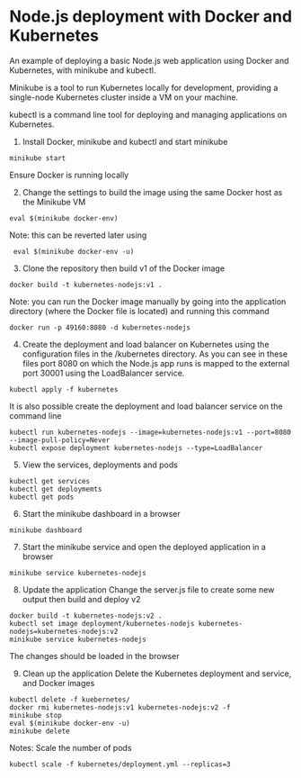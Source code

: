 # Node.js deployment with Docker and Kubernetes

An example of deploying a basic Node.js web application using Docker and Kubernetes, with minikube and kubectl.

Minikube is a tool to run Kubernetes locally for development, providing a single-node Kubernetes cluster inside a VM on your machine.

kubectl is a command line tool for deploying and managing applications on Kubernetes.

1. Install Docker, minikube and kubectl and start minikube
```
minikube start
```
Ensure Docker is running locally

2. Change the settings to build the image using the same Docker host as the Minikube VM
```
eval $(minikube docker-env) 
```
Note: this can be reverted later using
```
 eval $(minikube docker-env -u)
```

3. Clone the repository then build v1 of the Docker image 
``` 
docker build -t kubernetes-nodejs:v1 .
```
Note: you can run the Docker image manually by going into the application directory (where the Docker file is located) and running this command
```
docker run -p 49160:8080 -d kubernetes-nodejs
```

4. Create the deployment and load balancer on Kubernetes using the configuration files in the /kubernetes directory. As you can see in these files port 8080 on which the Node.js app runs is mapped to the external port 30001 using the LoadBalancer service.
```
kubectl apply -f kubernetes
```
It is also possible create the deployment and load balancer service on the command line
```
kubectl run kubernetes-nodejs --image=kubernetes-nodejs:v1 --port=8080 --image-pull-policy=Never
kubectl expose deployment kubernetes-nodejs --type=LoadBalancer
```

5. View the services, deployments and pods 
```
kubectl get services
kubectl get deploymemts
kubectl get pods
```

6. Start the minikube dashboard in a browser
```
minikube dashboard
```

7. Start the minikube service and open the deployed application in a browser
```
minikube service kubernetes-nodejs
```

8. Update the application
Change the server.js file to create some new output then build and deploy v2
```
docker build -t kubernetes-nodejs:v2 .
kubectl set image deployment/kubernetes-nodejs kubernetes-nodejs=kubernetes-nodejs:v2
minikube service kubernetes-nodejs
```
The changes should be loaded in the browser

9. Clean up the application
Delete the Kubernetes deployment and service, and Docker images
```
kubectl delete -f kuebernetes/
docker rmi kubernetes-nodejs:v1 kubernetes-nodejs:v2 -f
minikube stop
eval $(minikube docker-env -u)
minikube delete
```

Notes:
Scale the number of pods
```
kubectl scale -f kubernetes/deployment.yml --replicas=3
```